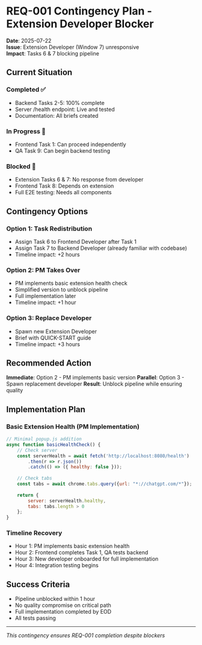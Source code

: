 # REQ-001 Contingency Plan - Extension Developer Blocker

**Date**: 2025-07-22  
**Issue**: Extension Developer (Window 7) unresponsive  
**Impact**: Tasks 6 & 7 blocking pipeline

## Current Situation

### Completed ✅
- Backend Tasks 2-5: 100% complete
- Server /health endpoint: Live and tested
- Documentation: All briefs created

### In Progress 🔄
- Frontend Task 1: Can proceed independently
- QA Task 9: Can begin backend testing

### Blocked 🚨
- Extension Tasks 6 & 7: No response from developer
- Frontend Task 8: Depends on extension
- Full E2E testing: Needs all components

## Contingency Options

### Option 1: Task Redistribution
- Assign Task 6 to Frontend Developer after Task 1
- Assign Task 7 to Backend Developer (already familiar with codebase)
- Timeline impact: +2 hours

### Option 2: PM Takes Over
- PM implements basic extension health check
- Simplified version to unblock pipeline
- Full implementation later
- Timeline impact: +1 hour

### Option 3: Replace Developer
- Spawn new Extension Developer
- Brief with QUICK-START guide
- Timeline impact: +3 hours

## Recommended Action

**Immediate**: Option 2 - PM implements basic version
**Parallel**: Option 3 - Spawn replacement developer
**Result**: Unblock pipeline while ensuring quality

## Implementation Plan

### Basic Extension Health (PM Implementation)
```javascript
// Minimal popup.js addition
async function basicHealthCheck() {
    // Check server
    const serverHealth = await fetch('http://localhost:8080/health')
        .then(r => r.json())
        .catch(() => ({ healthy: false }));
    
    // Check tabs
    const tabs = await chrome.tabs.query({url: "*://chatgpt.com/*"});
    
    return {
        server: serverHealth.healthy,
        tabs: tabs.length > 0
    };
}
```

### Timeline Recovery
- Hour 1: PM implements basic extension health
- Hour 2: Frontend completes Task 1, QA tests backend
- Hour 3: New developer onboarded for full implementation
- Hour 4: Integration testing begins

## Success Criteria
- Pipeline unblocked within 1 hour
- No quality compromise on critical path
- Full implementation completed by EOD
- All tests passing

---
*This contingency ensures REQ-001 completion despite blockers*